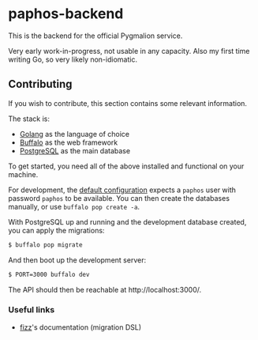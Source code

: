 # paphos-backend

This is the backend for the official Pygmalion service.

Very early work-in-progress, not usable in any capacity. Also my first time writing Go, so very likely non-idiomatic.

## Contributing

If you wish to contribute, this section contains some relevant information.

The stack is:

- [Golang](https://go.dev/) as the language of choice
- [Buffalo](https://gobuffalo.io/) as the web framework
- [PostgreSQL](https://www.postgresql.org/) as the main database

To get started, you need all of the above installed and functional on your machine.

For development, the [default configuration](./database.yml) expects a `paphos` user with password `paphos` to be available. You can then create the databases manually, or use `buffalo pop create -a`.

With PostgreSQL up and running and the development database created, you can apply the migrations:

```bash
$ buffalo pop migrate
```

And then boot up the development server:

```bash
$ PORT=3000 buffalo dev
```

The API should then be reachable at http://localhost:3000/.

### Useful links

- [fizz](https://github.com/gobuffalo/fizz/blob/main/README.md)'s documentation (migration DSL)
